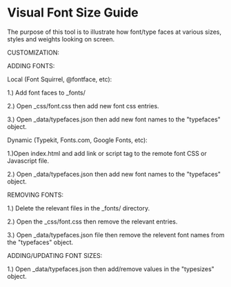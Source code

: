 Visual Font Size Guide
=======================

The purpose of this tool is to illustrate how font/type faces at various sizes, styles and weights looking on screen.

CUSTOMIZATION:

ADDING FONTS:

Local (Font Squirrel, @fontface, etc):

1.) Add font faces to _fonts/

2.) Open _css/font.css  then add new font css entries.

3.) Open _data/typefaces.json then add new font names to the "typefaces" object.

Dynamic (Typekit, Fonts.com, Google Fonts, etc):

1.)Open index.html and add link or script tag to the remote font CSS or Javascript file.

2.) Open _data/typefaces.json then add new font names to the "typefaces" object.

REMOVING FONTS:

1.) Delete the relevant files in the _fonts/ directory.

2.) Open the _css/font.css then remove the relevant entries.

3.) Open _data/typefaces.json file then remove the relevent font names from the "typefaces" object.

ADDING/UPDATING FONT SIZES:

1.) Open _data/typefaces.json then add/remove values in the "typesizes" object.
